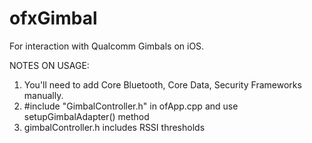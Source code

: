 ofxGimbal
=========

For interaction with Qualcomm Gimbals on iOS.

NOTES ON USAGE:

   1. You'll need to add Core Bluetooth, Core Data, Security Frameworks manually.
   2. #include "GimbalController.h" in ofApp.cpp and use setupGimbalAdapter() method
   3. gimbalController.h includes RSSI thresholds
 


